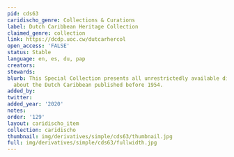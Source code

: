 ```yaml
---
pid: cds63
caridischo_genre: Collections & Curations
label: Dutch Caribbean Heritage Collection
claimed_genre: collection
link: https://dcdp.uoc.cw/dutcarhercol
open_access: 'FALSE'
status: Stable
language: en, es, du, pap
creators: 
stewards: 
blurb: This Special Collection presents all unrestrictedly available digital material
  about the Dutch Caribbean published before 1954.
added_by: 
twitter: 
added_year: '2020'
notes: 
order: '129'
layout: caridischo_item
collection: caridischo
thumbnail: img/derivatives/simple/cds63/thumbnail.jpg
full: img/derivatives/simple/cds63/fullwidth.jpg
---
```

